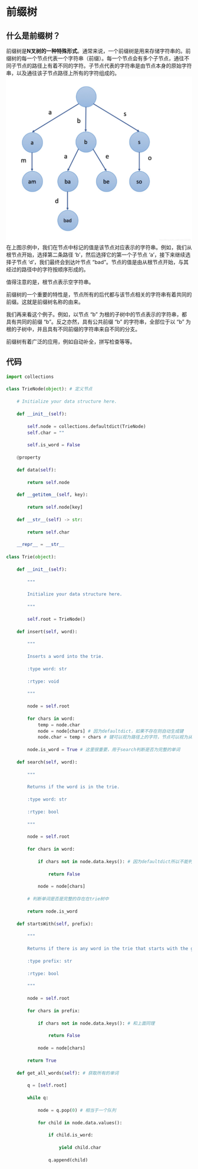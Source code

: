 # 前缀树


## 什么是前缀树？
前缀树是**N叉树的一种特殊形式**。通常来说，一个前缀树是用来存储字符串的。前缀树的每一个节点代表一个字符串（前缀）。每一个节点会有多个子节点，通往不同子节点的路径上有着不同的字符。子节点代表的字符串是由节点本身的原始字符串，以及通往该子节点路径上所有的字符组成的。
![](image/Pasted%20image%2020220727141408.png)
在上图示例中，我们在节点中标记的值是该节点对应表示的字符串。例如，我们从根节点开始，选择第二条路径 ‘b’，然后选择它的第一个子节点 ‘a’，接下来继续选择子节点 ‘d’，我们最终会到达叶节点 “bad”。节点的值是由从根节点开始，与其经过的路径中的字符按顺序形成的。

值得注意的是，根节点表示空字符串。

前缀树的一个重要的特性是，节点所有的后代都与该节点相关的字符串有着共同的前缀。这就是前缀树名称的由来。

我们再来看这个例子。例如，以节点 “b” 为根的子树中的节点表示的字符串，都具有共同的前缀 “b”。反之亦然，具有公共前缀 “b” 的字符串，全部位于以 “b” 为根的子树中，并且具有不同前缀的字符串来自不同的分支。

前缀树有着广泛的应用，例如自动补全，拼写检查等等。



## 代码
```python
import collections

class TrieNode(object): # 定义节点

    # Initialize your data structure here.

    def __init__(self):

        self.node = collections.defaultdict(TrieNode)
        self.char = ""

        self.is_word = False

    @property

    def data(self):

        return self.node

    def __getitem__(self, key):

        return self.node[key]
        
    def __str__(self) -> str:

        return self.char

    __repr__ = __str__

class Trie(object):

    def __init__(self):

        """

        Initialize your data structure here.

        """

        self.root = TrieNode()

    def insert(self, word):

        """

        Inserts a word into the trie.

        :type word: str

        :rtype: void

        """

        node = self.root

        for chars in word:
			temp = node.char
            node = node[chars] # 因为defaultdict，如果不存在则自动生成键
            node.char = temp + chars # 键可以视为路径上的字符，节点可以视为从根到当前节点表示的前缀或单词。

        node.is_word = True # 这里很重要，用于search判断是否为完整的单词

    def search(self, word):

        """

        Returns if the word is in the trie.

        :type word: str

        :rtype: bool

        """

        node = self.root

        for chars in word:

            if chars not in node.data.keys(): # 因为defaultdict所以不能判断value为None，要判断键是否存在

                return False

            node = node[chars]

        # 判断单词是否是完整的存在在trie树中

        return node.is_word    

    def startsWith(self, prefix):

        """

        Returns if there is any word in the trie that starts with the given prefix.

        :type prefix: str

        :rtype: bool

        """

        node = self.root

        for chars in prefix:

            if chars not in node.data.keys(): # 和上面同理

                return False

            node = node[chars]

        return True
        
    def get_all_words(self): # 获取所有的单词

        q = [self.root]

        while q:

            node = q.pop(0) # 相当于一个队列

            for child in node.data.values():

                if child.is_word:

                    yield child.char

                q.append(child)
```


